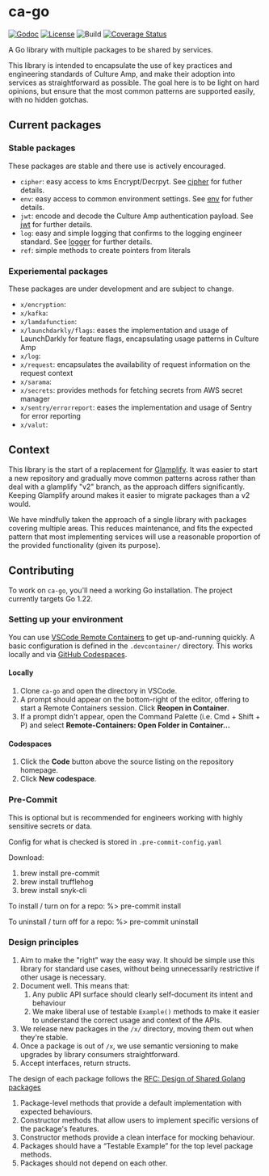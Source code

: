 # ca-go

[![Godoc](https://img.shields.io/badge/godoc-reference-blue.svg)](https://pkg.go.dev/github.com/cultureamp/ca-go)
[![License](https://img.shields.io/github/license/cultureamp/ca-go)](https://github.com/cultureamp/ca-go/blob/main/LICENSE.txt)
![Build](https://github.com/cultureamp/ca-go/workflows/pipeline/badge.svg)
[![Coverage Status](https://coveralls.io/repos/github/cultureamp/ca-go/badge.svg?branch=main)](https://coveralls.io/github/cultureamp/ca-go?branch=main)

A Go library with multiple packages to be shared by services.

This library is intended to encapsulate the use of key practices and engineering standards of Culture Amp, and make their adoption into services as straightforward as possible. The goal here is to be light on hard opinions, but ensure that the most common patterns are supported easily, with no hidden gotchas.

## Current packages

### Stable packages

These packages are stable and there use is actively encouraged.

- `cipher`: easy access to kms Encrypt/Decrpyt. See [cipher](cipher/CIPHER.md) for futher details.
- `env`: easy access to common environment settings. See [env](env/ENV.md) for futher details.
- `jwt`: encode and decode the Culture Amp authentication payload. See [jwt](jwt/JWT.md) for further details.
- `log`: easy and simple logging that confirms to the logging engineer standard. See [logger](log/LOGGER.md) for further details.
- `ref`: simple methods to create pointers from literals

### Experiemental packages

These packages are under development and are subject to change.

- `x/encryption`:
- `x/kafka`:
- `x/lamdafunction`:
- `x/launchdarkly/flags`: eases the implementation and usage of LaunchDarkly for feature flags, encapsulating usage patterns in Culture Amp
- `x/log`:
- `x/request`: encapsulates the availability of request information on the request context
- `x/sarama`:
- `x/secrets`: provides methods for fetching secrets from AWS secret manager
- `x/sentry/errorreport`: eases the implementation and usage of Sentry for error reporting
- `x/valut`:

## Context

This library is the start of a replacement for
[Glamplify](https://github.com/cultureamp/glamplify). It was easier to start a
new repository and gradually move common patterns across rather than deal with a
glamplify "v2" branch, as the approach differs significantly. Keeping Glamplify around
makes it easier to migrate packages than a v2 would.

We have mindfully taken the approach of a single library with packages covering
multiple areas. This reduces maintenance, and fits the expected pattern that
most implementing services will use a reasonable proportion of the provided
functionality (given its purpose).


## Contributing

To work on `ca-go`, you'll need a working Go installation. The project currently targets Go 1.22.

### Setting up your environment

You can use [VSCode Remote Containers](https://code.visualstudio.com/docs/remote/containers) to get
up-and-running quickly. A basic configuration is defined in the `.devcontainer/`
directory. This works locally and via [GitHub Codespaces](https://github.com/features/codespaces).

#### Locally

1. Clone `ca-go` and open the directory in VSCode.
2. A prompt should appear on the bottom-right of the editor, offering to start a Remote Containers session. Click **Reopen in Container**.
3. If a prompt didn't appear, open the Command Palette (i.e. Cmd + Shift + P) and select **Remote-Containers: Open Folder in Container...**

#### Codespaces

1. Click the **Code** button above the source listing on the repository homepage.
2. Click **New codespace**.

### Pre-Commit

This is optional but is recommended for engineers working with highly sensitive secrets or data.

Config for what is checked is stored in `.pre-commit-config.yaml`

Download:
1. brew install pre-commit
2. brew install trufflehog
3. brew install snyk-cli

To install / turn on for a repo:
%> pre-commit install

To uninstall / turn off for a repo:
%> pre-commit uninstall

### Design principles

1. Aim to make the "right" way the easy way. It should be simple use this library for standard use cases, without being unnecessarily restrictive if other usage is necessary.
1. Document well. This means that:
   1. Any public API surface should clearly self-document its intent and behaviour
   1. We make liberal use of testable `Example()` methods to make it easier to understand the correct usage and context of the APIs.
1. We release new packages in the `/x/` directory, moving them out when they're stable.
1. Once a package is out of `/x`, we use semantic versioning to make upgrades by library consumers straightforward.
1. Accept interfaces, return structs.

The design of each package follows the [RFC: Design of Shared Golang packages](https://cultureamp.atlassian.net/wiki/spaces/TV/pages/3522429030/RFC+Design+of+shared+Golang+packages)

1. Package-level methods that provide a default implementation with expected behaviours.
1. Constructor methods that allow users to implement specific versions of the package's features.
1. Constructor methods provide a clean interface for mocking behaviour.
1. Packages should have a “Testable Example” for the top level package methods.
1. Packages should not depend on each other.
